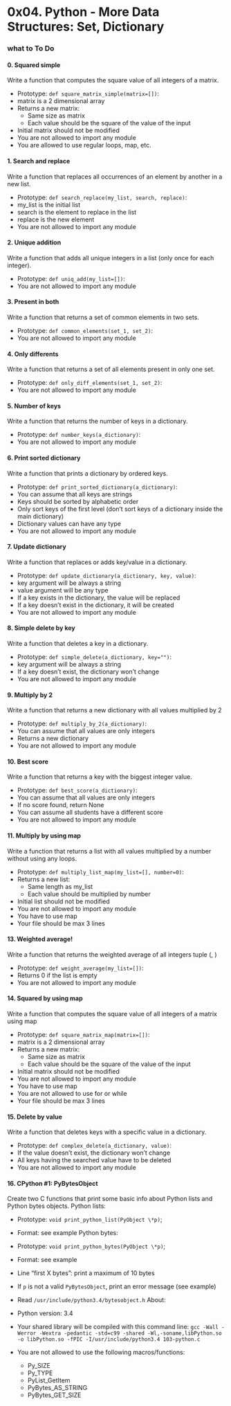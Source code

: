 # 0x04. Python - More Data Structures: Set, Dictionary

### what to To Do

#### 0. Squared simple

Write a function that computes the square value of all integers of a matrix.

- Prototype: `def square_matrix_simple(matrix=[])`:
- matrix is a 2 dimensional array
- Returns a new matrix:
  - Same size as matrix
  - Each value should be the square of the value of the input
- Initial matrix should not be modified
- You are not allowed to import any module
- You are allowed to use regular loops, map, etc.

#### 1. Search and replace

Write a function that replaces all occurrences of an element by another in a new list.

- Prototype: `def search_replace(my_list, search, replace)`:
- my_list is the initial list
- search is the element to replace in the list
- replace is the new element
- You are not allowed to import any module

#### 2. Unique addition

Write a function that adds all unique integers in a list (only once for each integer).

- Prototype: `def uniq_add(my_list=[])`:
- You are not allowed to import any module

#### 3. Present in both

Write a function that returns a set of common elements in two sets.

- Prototype: `def common_elements(set_1, set_2)`:
- You are not allowed to import any module

#### 4. Only differents

Write a function that returns a set of all elements present in only one set.

- Prototype: `def only_diff_elements(set_1, set_2)`:
- You are not allowed to import any module

#### 5. Number of keys

Write a function that returns the number of keys in a dictionary.

- Prototype: `def number_keys(a_dictionary)`:
- You are not allowed to import any module

#### 6. Print sorted dictionary

Write a function that prints a dictionary by ordered keys.

- Prototype: `def print_sorted_dictionary(a_dictionary)`:
- You can assume that all keys are strings
- Keys should be sorted by alphabetic order
- Only sort keys of the first level (don’t sort keys of a dictionary inside the main dictionary)
- Dictionary values can have any type
- You are not allowed to import any module

#### 7. Update dictionary

Write a function that replaces or adds key/value in a dictionary.

- Prototype: `def update_dictionary(a_dictionary, key, value)`:
- key argument will be always a string
- value argument will be any type
- If a key exists in the dictionary, the value will be replaced
- If a key doesn’t exist in the dictionary, it will be created
- You are not allowed to import any module

#### 8. Simple delete by key

Write a function that deletes a key in a dictionary.

- Prototype: `def simple_delete(a_dictionary, key="")`:
- key argument will be always a string
- If a key doesn’t exist, the dictionary won’t change
- You are not allowed to import any module

#### 9. Multiply by 2

Write a function that returns a new dictionary with all values multiplied by 2

- Prototype: `def multiply_by_2(a_dictionary)`:
- You can assume that all values are only integers
- Returns a new dictionary
- You are not allowed to import any module

#### 10. Best score

Write a function that returns a key with the biggest integer value.

- Prototype: `def best_score(a_dictionary)`:
- You can assume that all values are only integers
- If no score found, return None
- You can assume all students have a different score
- You are not allowed to import any module

#### 11. Multiply by using map

Write a function that returns a list with all values multiplied by a number without using any loops.

- Prototype: `def multiply_list_map(my_list=[], number=0)`:
- Returns a new list:
  - Same length as my_list
  - Each value should be multiplied by number
- Initial list should not be modified
- You are not allowed to import any module
- You have to use map
- Your file should be max 3 lines

#### 13. Weighted average!

Write a function that returns the weighted average of all integers tuple (<score>, <weight>)

- Prototype: `def weight_average(my_list=[])`:
- Returns 0 if the list is empty
- You are not allowed to import any module

#### 14. Squared by using map

Write a function that computes the square value of all integers of a matrix using map

- Prototype: `def square_matrix_map(matrix=[])`:
- matrix is a 2 dimensional array
- Returns a new matrix:
  - Same size as matrix
  - Each value should be the square of the value of the input
- Initial matrix should not be modified
- You are not allowed to import any module
- You have to use map
- You are not allowed to use for or while
- Your file should be max 3 lines

#### 15. Delete by value

Write a function that deletes keys with a specific value in a dictionary.

- Prototype: `def complex_delete(a_dictionary, value)`:
- If the value doesn’t exist, the dictionary won’t change
- All keys having the searched value have to be deleted
- You are not allowed to import any module

#### 16. CPython #1: PyBytesObject

Create two C functions that print some basic info about Python lists and Python bytes objects.
Python lists:

- Prototype: `void print_python_list(PyObject \*p)`;
- Format: see example
  Python bytes:

- Prototype: `void print_python_bytes(PyObject \*p)`;
- Format: see example
- Line “first X bytes”: print a maximum of 10 bytes
- If `p` is not a valid `PyBytesObject`, print an error message (see example)
- Read `/usr/include/python3.4/bytesobject.h`
  About:

- Python version: 3.4
- Your shared library will be compiled with this command line: `gcc -Wall -Werror -Wextra -pedantic -std=c99 -shared -Wl,-soname,libPython.so -o libPython.so -fPIC -I/usr/include/python3.4 103-python.c`
- You are not allowed to use the following macros/functions:
  - Py_SIZE
  - Py_TYPE
  - PyList_GetItem
  - PyBytes_AS_STRING
  - PyBytes_GET_SIZE

